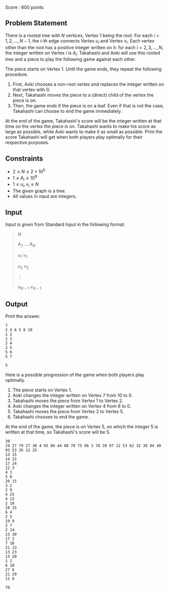 Score : $600$ points

## Problem Statement

There is a rooted tree with $N$ vertices, Vertex $1$ being the root.
For each $i = 1, 2, \ldots, N-1$, the $i$-th edge connects Vertex $u_i$ and Vertex $v_i$.
Each vertex other than the root has a positive integer written on it: for each $i = 2, 3, \ldots, N$, the integer written on Vertex $i$ is $A_i$.
Takahashi and Aoki will use this rooted tree and a piece to play the following game against each other.

The piece starts on Vertex $1$. Until the game ends, they repeat the following procedure.

1. First, Aoki chooses a non-root vertex and replaces the integer written on that vertex with $0$.
2. Next, Takahashi moves the piece to a (direct) child of the vertex the piece is on.
3. Then, the game ends if the piece is on a leaf. Even if that is not the case, Takahashi can choose to end the game immediately.

At the end of the game, Takahashi's score will be the integer written at that time on the vertex the piece is on.
Takahashi wants to make his score as large as possible, while Aoki wants to make it as small as possible.
Print the score Takahashi will get when both players play optimally for their respective purposes.

## Constraints

- $2 \leq N \leq 2 \times 10^5$
- $1 \leq A_i \leq 10^9$
- $1 \leq u_i, v_i \leq N$
- The given graph is a tree.
- All values in input are integers.

## Input

Input is given from Standard Input in the following format:

> $N$
> 
> $A_2$ $\ldots$ $A_N$
> 
> $u_1$ $v_1$
> 
> $u_2$ $v_2$
> 
> $\vdots$
> 
> $u_{N-1}$ $v_{N-1}$

## Output

Print the answer.

```input1
7
2 4 6 5 6 10
1 2
1 3
2 4
2 5
5 6
5 7
```

```output1
5
```

Here is a possible progression of the game when both players play optimally.

1. The piece starts on Vertex $1$.
2. Aoki changes the integer written on Vertex $7$ from $10$ to $0$.
3. Takahashi moves the piece from Vertex $1$ to Vertex $2$.
4. Aoki changes the integer written on Vertex $4$ from $6$ to $0$.
5. Takahashi moves the piece from Vertex $2$ to Vertex $5$.
6. Takahashi chooses to end the game.

At the end of the game, the piece is on Vertex $5$, on which the integer $5$ is written at that time, so Takahashi's score will be $5$.

```input2
30
29 27 79 27 30 4 93 89 44 88 70 75 96 3 78 39 97 12 53 62 32 38 84 49 93 53 26 13 25
13 15
14 22
17 24
12 3
4 3
5 8
26 15
3 2
2 9
4 25
4 13
2 10
28 15
6 4
2 5
19 9
2 7
2 14
23 30
17 2
7 16
21 13
13 23
13 20
1 2
6 18
27 6
21 29
11 8
```

```output2
70
```